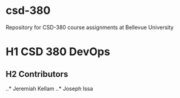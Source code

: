 # csd-380
Repository for CSD-380 course assignments at Bellevue University

# H1    CSD 380 DevOps

## H2   Contributors

..* Jeremiah Kellam
..* Joseph Issa

